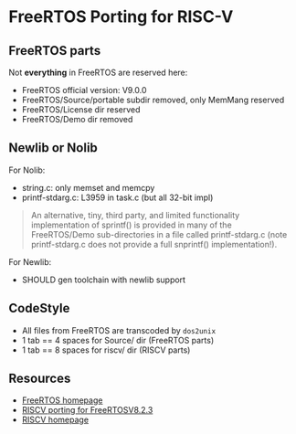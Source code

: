 # FreeRTOS Porting for RISC-V

## FreeRTOS parts
Not **everything** in FreeRTOS are reserved here:
* FreeRTOS official version: V9.0.0
* FreeRTOS/Source/portable subdir removed, only MemMang reserved
* FreeRTOS/License dir reserved
* FreeRTOS/Demo dir removed

## Newlib or Nolib
For Nolib:
* string.c: only memset and memcpy
* printf-stdarg.c: L3959 in task.c (but all 32-bit impl)
> An alternative, tiny, third party, and limited functionality implementation
> of sprintf() is provided in many of the FreeRTOS/Demo sub-directories in a
> file called printf-stdarg.c (note printf-stdarg.c does not provide a full
> snprintf() implementation!).

For Newlib:
* SHOULD gen toolchain with newlib support

## CodeStyle
* All files from FreeRTOS are transcoded by `dos2unix`
* 1 tab == 4 spaces for Source/ dir (FreeRTOS parts)
* 1 tab == 8 spaces for riscv/ dir (RISCV parts)

## Resources
* [FreeRTOS homepage](https://www.freertos.org/)
* [RISCV porting for FreeRTOSV8.2.3](https://interactive.freertos.org/hc/en-us/community/posts/210030246-32-bit-and-64-bit-RISC-V-using-GCC)
* [RISCV homepage](https://riscv.org/)
